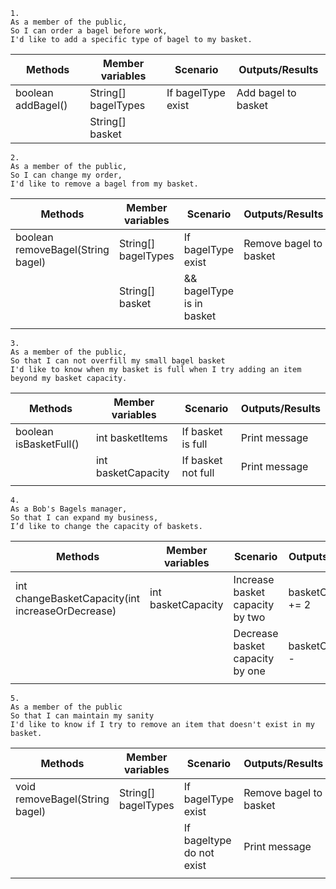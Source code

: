 

```
1.
As a member of the public,
So I can order a bagel before work,
I'd like to add a specific type of bagel to my basket.
```
| Methods            | Member variables    | Scenario           | Outputs/Results     |
|--------------------|---------------------|--------------------|---------------------|
| boolean addBagel() | String[] bagelTypes | If bagelType exist | Add bagel to basket |
|                    | String[] basket     |                    |                     |


```
2.
As a member of the public,
So I can change my order,
I'd like to remove a bagel from my basket.
```
| Methods                           | Member variables    | Scenario                  | Outputs/Results        |
|-----------------------------------|---------------------|---------------------------|------------------------|
| boolean removeBagel(String bagel) | String[] bagelTypes | If bagelType exist        | Remove bagel to basket |
|                                   | String[] basket     | && bagelType is in basket |                        |
|                                   |                     |                           |                        |

```
3.
As a member of the public,
So that I can not overfill my small bagel basket
I'd like to know when my basket is full when I try adding an item beyond my basket capacity.
```
| Methods                | Member variables   | Scenario           | Outputs/Results |
|------------------------|--------------------|--------------------|-----------------|
| boolean isBasketFull() | int basketItems    | If basket is full  | Print message   |
|                        | int basketCapacity | If basket not full | Print message   |
|                        |                    |                    |                 |

```
4.
As a Bob's Bagels manager,
So that I can expand my business,
I’d like to change the capacity of baskets.
```
| Methods                                          | Member variables   | Scenario                        | Outputs/Results     |
|--------------------------------------------------|--------------------|---------------------------------|---------------------|
| int changeBasketCapacity(int increaseOrDecrease) | int basketCapacity | Increase basket capacity by two | basketCapacity += 2 |
|                                                  |                    | Decrease basket capacity by one | basketCapacity--    |
|                                                  |                    |                                 |                     |

```
5.
As a member of the public
So that I can maintain my sanity
I'd like to know if I try to remove an item that doesn't exist in my basket.
```
| Methods                        | Member variables    | Scenario                  | Outputs/Results        |
|--------------------------------|---------------------|---------------------------|------------------------|
| void removeBagel(String bagel) | String[] bagelTypes | If bagelType exist        | Remove bagel to basket |
|                                |                     | If bageltype do not exist | Print message          |
|                                |                     |                           |                        |
